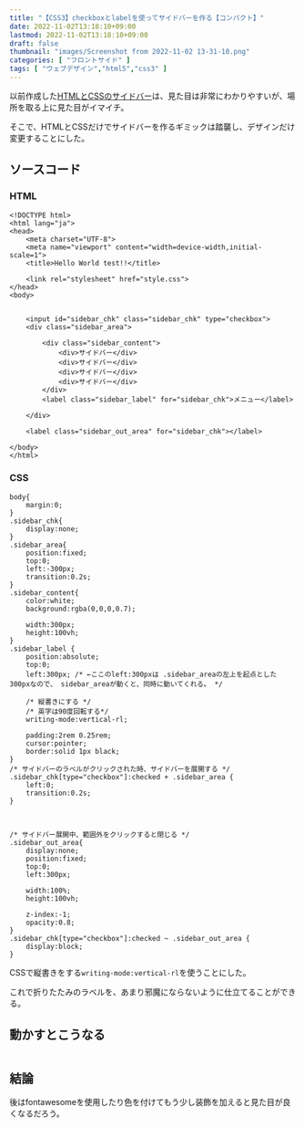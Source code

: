 ```yaml
---
title: "【CSS3】checkboxとlabelを使ってサイドバーを作る【コンパクト】"
date: 2022-11-02T13:18:10+09:00
lastmod: 2022-11-02T13:18:10+09:00
draft: false
thumbnail: "images/Screenshot from 2022-11-02 13-31-10.png"
categories: [ "フロントサイド" ]
tags: [ "ウェブデザイン","html5","css3" ]
---
```




以前作成した[HTMLとCSSのサイドバー](/post/css3-sidebar/)は、見た目は非常にわかりやすいが、場所を取る上に見た目がイマイチ。

そこで、HTMLとCSSだけでサイドバーを作るギミックは踏襲し、デザインだけ変更することにした。


## ソースコード

### HTML

    <!DOCTYPE html>
    <html lang="ja">
    <head>
        <meta charset="UTF-8">
        <meta name="viewport" content="width=device-width,initial-scale=1">
        <title>Hello World test!!</title>
    
        <link rel="stylesheet" href="style.css">
    </head>
    <body>
    
    
        <input id="sidebar_chk" class="sidebar_chk" type="checkbox">
        <div class="sidebar_area">
    
            <div class="sidebar_content">
                <div>サイドバー</div>
                <div>サイドバー</div>
                <div>サイドバー</div>
                <div>サイドバー</div>
            </div>
            <label class="sidebar_label" for="sidebar_chk">メニュー</label>
    
        </div>
    
        <label class="sidebar_out_area" for="sidebar_chk"></label>
    
    </body>
    </html>
    
    
### CSS

    body{
        margin:0;
    }
    .sidebar_chk{
        display:none;
    }
    .sidebar_area{
        position:fixed;
        top:0;
        left:-300px;
        transition:0.2s;
    }
    .sidebar_content{
        color:white;
        background:rgba(0,0,0,0.7);
    
        width:300px;
        height:100vh;
    }
    .sidebar_label {
        position:absolute;
        top:0;
        left:300px; /* ←ここのleft:300pxは .sidebar_areaの左上を起点とした300pxなので、 sidebar_areaが動くと、同時に動いてくれる。 */
    
        /* 縦書きにする */
        /* 英字は90度回転する*/
        writing-mode:vertical-rl;
    
        padding:2rem 0.25rem;
        cursor:pointer;
        border:solid 1px black;
    }
    /* サイドバーのラベルがクリックされた時、サイドバーを展開する */
    .sidebar_chk[type="checkbox"]:checked + .sidebar_area {
        left:0;
        transition:0.2s;
    }
    
    
    
    /* サイドバー展開中、範囲外をクリックすると閉じる */
    .sidebar_out_area{
        display:none;
        position:fixed;
        top:0;
        left:300px;
    
        width:100%;
        height:100vh;
    
        z-index:-1;
        opacity:0.8;
    }
    .sidebar_chk[type="checkbox"]:checked ~ .sidebar_out_area {
        display:block;
    }


CSSで縦書きをする`writing-mode:vertical-rl`を使うことにした。

これで折りたたみのラベルを、あまり邪魔にならないように仕立てることができる。

## 動かすとこうなる

<div class="img-center"><img src="/images/Screenshot from 2022-11-02 13-31-10.png" alt=""></div>

## 結論

後はfontawesomeを使用したり色を付けてもう少し装飾を加えると見た目が良くなるだろう。

